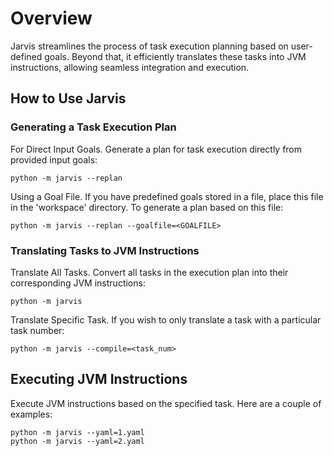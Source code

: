 # Overview

Jarvis streamlines the process of task execution planning based on user-defined goals. Beyond that, it efficiently translates these tasks into JVM instructions, allowing seamless integration and execution.

## How to Use Jarvis 

### Generating a Task Execution Plan

For Direct Input Goals. Generate a plan for task execution directly from provided input goals:

```
python -m jarvis --replan
```

Using a Goal File. If you have predefined goals stored in a file, place this file in the 'workspace' directory. To generate a plan based on this file:

```
python -m jarvis --replan --goalfile=<GOALFILE>
```

### Translating Tasks to JVM Instructions

Translate All Tasks. Convert all tasks in the execution plan into their corresponding JVM instructions:

```
python -m jarvis
```

Translate Specific Task. If you wish to only translate a task with a particular task number:

```
python -m jarvis --compile=<task_num>
```

## Executing JVM Instructions

Execute JVM instructions based on the specified task. Here are a couple of examples:

```
python -m jarvis --yaml=1.yaml
python -m jarvis --yaml=2.yaml
```